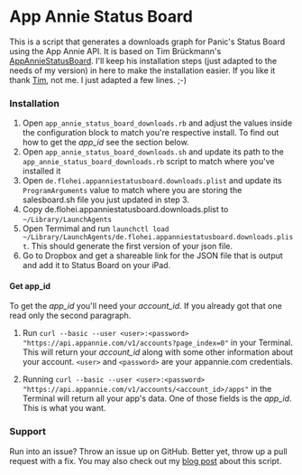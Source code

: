# App Annie Status Board

This is a script that generates a downloads graph for Panic's Status Board using the App Annie API. It is based on Tim Brückmann's [AppAnnieStatusBoard](https://github.com/rheinfabrik/AppAnnieStatusBoard). I'll keep his installation steps (just adapted to the needs of my version) in here to make the installation easier. If you like it thank [Tim](https://twitter.com/tibr), not me. I just adapted a few lines. ;-)

### Installation

1. Open `app_annie_status_board_downloads.rb` and adjust the values inside the configuration block to match you're respective install. To find out how to get the *app_id* see the section below.
2. Open `app_annie_status_board_downloads.sh` and update its path to the `app_annie_status_board_downloads.rb` script to match where you've installed it
3. Open `de.flohei.appanniestatusboard.downloads.plist` and update its `ProgramArguments` value to match where you are storing the salesboard.sh file you just updated in step 3.
4. Copy de.flohei.appanniestatusboard.downloads.plist to `~/Library/LaunchAgents` 
5. Open Termimal and run `launchctl load ~/Library/LaunchAgents/de.flohei.appanniestatusboard.downloads.plist`. This should generate the first version of your json file.
6. Go to Dropbox and get a shareable link for the JSON file that is output and add it to Status Board on your iPad.

#### Get app_id

To get the *app_id* you'll need your *account_id*. If you already got that one read only the second paragraph.

1. Run ``curl --basic --user <user>:<password> "https://api.appannie.com/v1/accounts?page_index=0"`` in your Terminal. This will return your *account_id* along with some other information about your account. ``<user>`` and ``<password>`` are your appannie.com credentials.

2. Running ``curl --basic --user <user>:<password> "https://api.appannie.com/v1/accounts/<account_id>/apps"`` in the Terminal will return all your app's data. One of those fields is the *app_id*. This is what you want. 

### Support

Run into an issue? Throw an issue up on GitHub. Better yet, throw up a pull request with a fix. You may also check out my [blog post](http://s.flohei.de/P) about this script.
